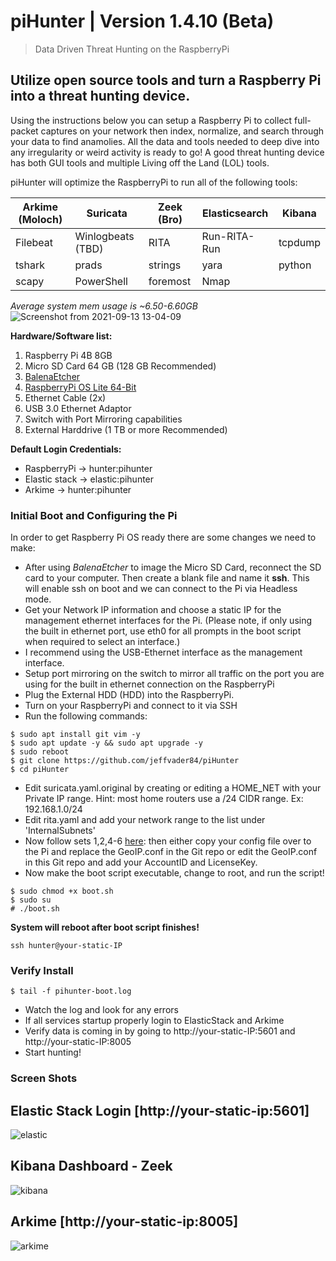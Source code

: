 
# piHunter | Version 1.4.10 (Beta)
> Data Driven Threat Hunting on the RaspberryPi

## Utilize open source tools and turn a Raspberry Pi into a threat hunting device.

Using the instructions below you can setup a Raspberry Pi to collect full-packet captures on your network then index, normalize, and search through your data to find anamolies.  All the data and tools needed to deep dive into any irregularity or weird activity is ready to go!  A good threat hunting device has both GUI tools and multiple Living off the Land (LOL) tools.  

piHunter will optimize the RaspberryPi to run all of the following tools:

| Arkime (Moloch)  | Suricata | Zeek (Bro) | Elasticsearch | Kibana  |
| ------------- | ------------- | ------------- | ------------- | ------------- |
| Filebeat | Winlogbeats (TBD)  | RITA  | Run-RITA-Run | tcpdump |
| tshark | prads | strings | yara | python |
| scapy | PowerShell | foremost | Nmap |


*Average system mem usage is ~6.50-6.60GB*![Screenshot from 2021-09-13 13-04-09](https://user-images.githubusercontent.com/22893767/133081292-6701d0d7-3a80-4423-863c-80bc48f6fafa.png)

**Hardware/Software list:**
1. Raspberry Pi 4B 8GB
2. Micro SD Card 64 GB (128 GB Recommended)
3. [BalenaEtcher](https://www.balena.io/etcher/)
4. [RaspberryPi OS Lite 64-Bit](https://downloads.raspberrypi.org/raspios_lite_arm64/images/)
5. Ethernet Cable (2x)
6. USB 3.0 Ethernet Adaptor
7. Switch with Port Mirroring capabilities
9. External Harddrive (1 TB or more Recommended) 

**Default Login Credentials:**
- RaspberryPi -> hunter:pihunter
- Elastic stack -> elastic:pihunter
- Arkime -> hunter:pihunter

### Initial Boot and Configuring the Pi

In order to get Raspberry Pi OS ready there are some changes we need to make:  
* After using *BalenaEtcher* to image the Micro SD Card, reconnect the SD card to your computer. Then create a blank file and name it **ssh**.  This will enable ssh on boot and we can connect to the Pi via Headless mode.
* Get your Network IP information and choose a static IP for the management ethernet interfaces for the Pi. (Please note, if only using the built in ethernet port, use eth0 for all prompts in the boot script when required to select an interface.)
* I recommend using the USB-Ethernet interface as the management interface.
* Setup port mirroring on the switch to mirror all traffic on the port you are using for the built in ethernet connection on the RaspberryPi
* Plug the External HDD (HDD) into the RaspberryPi.  
* Turn on your RaspberryPi and connect to it via SSH
* Run the following commands:
```
$ sudo apt install git vim -y
$ sudo apt update -y && sudo apt upgrade -y
$ sudo reboot
$ git clone https://github.com/jeffvader84/piHunter
$ cd piHunter
```
 * Edit suricata.yaml.original by creating or editing a HOME_NET with your Private IP range.  Hint: most home routers use a /24 CIDR range.  Ex: 192.168.1.0/24
 * Edit rita.yaml and add your network range to the list under 'InternalSubnets'
 * Now follow sets 1,2,4-6 [here](https://arkime.com/faq#maxmind): then either copy your config file over to the Pi and replace the GeoIP.conf in the Git repo or edit the GeoIP.conf in this Git repo and add your AccountID and LicenseKey. 
 * Now make the boot script executable, change to root, and run the script!
```
$ sudo chmod +x boot.sh
$ sudo su
# ./boot.sh
```
**System will reboot after boot script finishes!**

```
ssh hunter@your-static-IP
```

### Verify Install
```
$ tail -f pihunter-boot.log
```
* Watch the log and look for any errors
* If all services startup properly login to ElasticStack and Arkime
* Verify data is coming in by going to http://your-static-IP:5601 and http://your-static-IP:8005
* Start hunting!

### Screen Shots

## Elastic Stack Login [http://your-static-ip:5601]
![elastic](https://user-images.githubusercontent.com/22893767/134586340-442d4704-6e17-4e47-964c-0f03f7afd023.PNG)

## Kibana Dashboard - Zeek
![kibana](https://user-images.githubusercontent.com/22893767/134586370-148bb6c7-4021-4e5a-aa6a-63fd0f98947d.PNG)

## Arkime [http://your-static-ip:8005]
![arkime](https://user-images.githubusercontent.com/22893767/134586405-4b1b60c9-665a-4539-a1ab-478c388c8d38.PNG)


